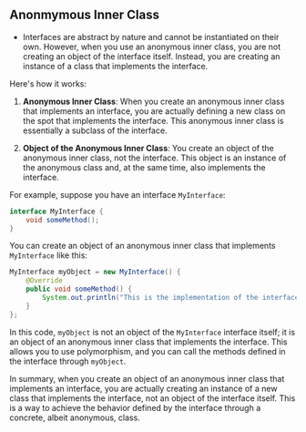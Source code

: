 ## Anonmymous Inner Class

- Interfaces are abstract by nature and cannot be instantiated on their own. However, when you use an anonymous inner class, you are not creating  an object of the interface itself. Instead, you are creating an instance of a class that implements the interface.

Here's how it works:

1. **Anonymous Inner Class**: When you create an anonymous inner class that implements an interface, you are actually defining a new class on the spot that implements the interface. This anonymous inner class is essentially a subclass of the interface.

2. **Object of the Anonymous Inner Class**: You create an object of the anonymous inner class, not the interface. This object is an instance of the anonymous class and, at the same time, also implements the interface.

For example, suppose you have an interface `MyInterface`:

```java
interface MyInterface {
    void someMethod();
}
```

You can create an object of an anonymous inner class that implements `MyInterface` like this:

```java
MyInterface myObject = new MyInterface() {
    @Override
    public void someMethod() {
        System.out.println("This is the implementation of the interface method.");
    }
};
```

In this code, `myObject` is not an object of the `MyInterface` interface itself; it is an object of an anonymous inner class that implements the interface. This allows you to use polymorphism, and you can call the methods defined in the interface through `myObject`.

In summary, when you create an object of an anonymous inner class that implements an interface, you are actually creating an instance of a new class that implements the interface, not an object of the interface itself. This is a way to achieve the behavior defined by the interface through a concrete, albeit anonymous, class.
